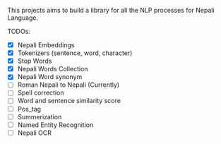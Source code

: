 This projects aims to build a library for all the NLP processes for Nepali Language.

TODOs:</br>
- [x] Nepali Embeddings 
- [x] Tokenizers (sentence, word, character) 
- [x] Stop Words
- [x] Nepali Words Collection 
- [x] Nepali Word synonym
- [ ] Roman Nepali to Nepali (Currently)
- [ ] Spell correction 
- [ ] Word and sentence similarity score
- [ ] Pos_tag
- [ ] Summerization 
- [ ] Named Entity Recognition
- [ ] Nepali OCR
